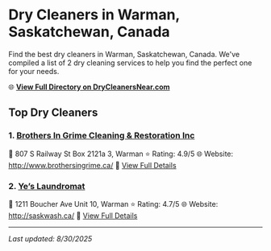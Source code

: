 # Dry Cleaners in Warman, Saskatchewan, Canada

Find the best dry cleaners in Warman, Saskatchewan, Canada. We've compiled a list of 2 dry cleaning services to help you find the perfect one for your needs.

🌐 **[View Full Directory on DryCleanersNear.com](https://drycleanersnear.com/city/Canada/Saskatchewan/Warman)**

## Top Dry Cleaners

### 1. [Brothers In Grime Cleaning & Restoration Inc](https://drycleanersnear.com/dryCleaner/68a92136bf63596465d0a21b/brothers-in-grime-cleaning-restoration-inc)
📍 807 S Railway St Box 2121a 3, Warman
⭐ Rating: 4.9/5
🌐 Website: http://www.brothersingrime.ca/
🔗 [View Full Details](https://drycleanersnear.com/dryCleaner/68a92136bf63596465d0a21b/brothers-in-grime-cleaning-restoration-inc)

### 2. [Ye’s Laundromat](https://drycleanersnear.com/dryCleaner/68a92125bf63596465d0a174/ye-s-laundromat)
📍 1211 Boucher Ave Unit 10, Warman
⭐ Rating: 4.7/5
🌐 Website: http://saskwash.ca/
🔗 [View Full Details](https://drycleanersnear.com/dryCleaner/68a92125bf63596465d0a174/ye-s-laundromat)


---

*Last updated: 8/30/2025*
